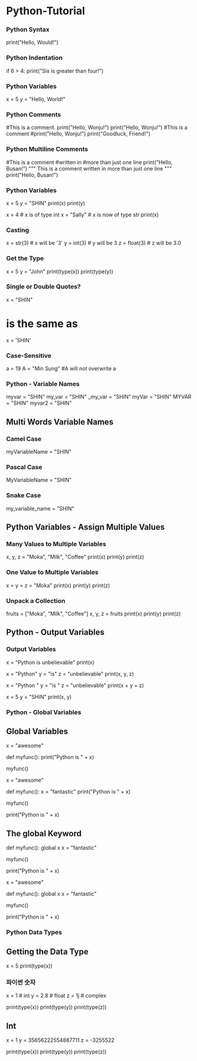 # Python-Tutorial
### Python Syntax
print("Hello, Would!")
### Python Indentation
if 6 > 4:
  print("Six is greater than four!")
### Python Variables
x = 5
y = "Hello, World!"
### Python Comments
#This is a comment.
print("Hello, Wonju!")
print("Hello, Wonju!") #This is a comment
#print("Hello, Wonju!")
print("Goodluck, Friend!")
### Python Multiline Comments
#This is a comment
#written in
#more than just one line
print("Hello, Busan!")
"""
This is a comment
written in
more than just one line
"""
print("Hello, Busan!")
### Python Variables
x = 5
y = "SHIN"
print(x)
print(y)

x = 4       # x is of type int
x = "Sally" # x is now of type str
print(x)
### Casting
x = str(3)    # x will be '3'
y = int(3)    # y will be 3
z = float(3)  # z will be 3.0
### Get the Type
x = 5
y = "John"
print(type(x))
print(type(y))
### Single or Double Quotes?
x = "SHIN"
# is the same as
x = 'SHIN'
### Case-Sensitive
a = 19
A = "Min Sung"
#A will not overwrite a
### Python - Variable Names
myvar = "SHIN"
my_var = "SHIN"
_my_var = "SHIN"
myVar = "SHIN"
MYVAR = "SHIN"
myvar2 = "SHIN"
## Multi Words Variable Names
### Camel Case
myVariableName = "SHIN"
### Pascal Case
MyVariableName = "SHIN"
### Snake Case
my_variable_name = "SHIN"
## Python Variables - Assign Multiple Values
### Many Values to Multiple Variables
x, y, z = "Moka", "Milk", "Coffee"
print(x)
print(y)
print(z)
### One Value to Multiple Variables
x = y = z = "Moka"
print(x)
print(y)
print(z)
### Unpack a Collection
fruits = ["Moka", "Milk", "Coffee"]
x, y, z = fruits
print(x)
print(y)
print(z)
## Python - Output Variables
### Output Variables
x = "Python is unbelievable"
print(x)

x = "Python"
y = "is"
z = "unbelievable"
print(x, y, z)

x = "Python "
y = "is "
z = "unbelievable"
print(x + y + z)

x = 5
y = "SHIN"
print(x, y)
### Python - Global Variables
## Global Variables
x = "awesome"

def myfunc():
  print("Python is " + x)

myfunc()

x = "awesome"

def myfunc():
  x = "fantastic"
  print("Python is " + x)

myfunc()

print("Python is " + x)
## The global Keyword
def myfunc():
  global x
  x = "fantastic"

myfunc()

print("Python is " + x)

x = "awesome"

def myfunc():
  global x
  x = "fantastic"

myfunc()

print("Python is " + x)
### Python Data Types
## Getting the Data Type
x = 5
print(type(x))
### 파이썬 숫자
x = 1    # int
y = 2.8  # float
z = 1j   # complex

print(type(x))
print(type(y))
print(type(z))
## Int
x = 1
y = 35656222554887711
z = -3255522

print(type(x))
print(type(y))
print(type(z))









